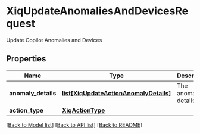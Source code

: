 # XiqUpdateAnomaliesAndDevicesRequest

Update Copilot Anomalies and Devices
## Properties
Name | Type | Description | Notes
------------ | ------------- | ------------- | -------------
**anomaly_details** | [**list[XiqUpdateActionAnomalyDetails]**](XiqUpdateActionAnomalyDetails.md) | The anomaly details | 
**action_type** | [**XiqActionType**](XiqActionType.md) |  | 

[[Back to Model list]](../README.md#documentation-for-models) [[Back to API list]](../README.md#documentation-for-api-endpoints) [[Back to README]](../README.md)


